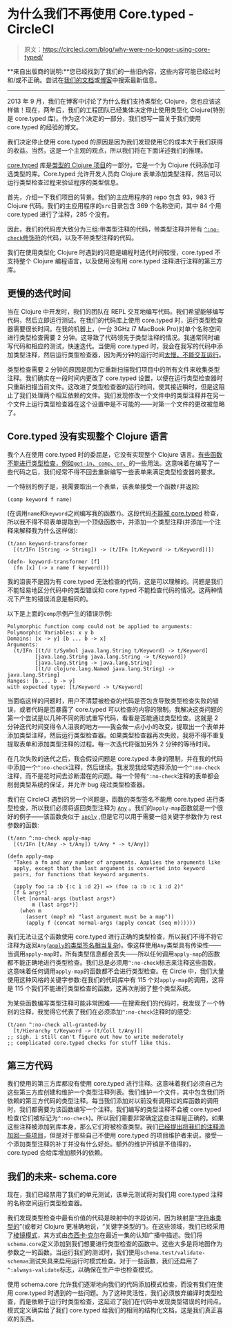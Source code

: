 # 为什么我们不再使用 Core.typed - CircleCI

> 原文：<https://circleci.com/blog/why-were-no-longer-using-core-typed/>

**来自出版商的说明:**您已经找到了我们的一些旧内容，这些内容可能已经过时和/或不正确。尝试在[我们的文档](https://circleci.com/docs/)或[博客](https://circleci.com/blog/)中搜索最新信息。

* * *

2013 年 9 月，我们在博客中讨论了为什么我们支持类型化 Clojure，您也应该这样做！现在，两年后，我们的工程团队已经集体决定停止使用类型化 Clojure(特别是 core.typed 库)。作为这个决定的一部分，我们想写一篇关于我们使用 core.typed 的经验的博文。

我们决定停止使用 core.typed 的原因是因为我们发现使用它的成本大于我们获得的收益。当然，这是一个主观的观点，所以我们将在下面详述我们的推理。

[core.typed](https://github.com/clojure/core.typed) 库是[类型的 Clojure 项目](http://typedclojure.org/)的一部分。它是一个为 Clojure 代码添加可选类型的库。Core.typed 允许开发人员向 Clojure 表单添加类型注释，然后可以运行类型检查过程来验证程序的类型信息。

首先，介绍一下我们项目的背景。我们的主应用程序的 repo 包含 93，983 行 Clojure 代码。我们的主应用程序的`src`目录包含 369 个名称空间，其中 84 个用 core.typed 进行了注释，285 个没有。

因此，我们的代码库大致分为三组:带类型注释的代码，带类型注释并带有 [`^:no-check`修饰符](https://github.com/clojure/core.typed/wiki/User-Guide#unchecked-vars)的代码，以及不带类型注释的代码。

我们在使用类型化 Clojure 时遇到的问题是编程时迭代时间较慢，core.typed 不支持整个 Clojure 编程语言，以及使用没有用 core.typed 注释进行注释的第三方库。

## 更慢的迭代时间

当在 Clojure 中开发时，我们的团队在 REPL 交互地编写代码。我们希望能够编写代码，然后立即运行测试。在我们的代码库上使用 core.typed 时，运行类型检查器需要很长时间。在我的机器上，(一台 3GHz i7 MacBook Pro)对单个名称空间进行类型检查需要 2 分钟。这导致了代码领先于类型注释的情况。我通常同时编写代码和相应的测试，快速迭代。当使用 core.typed 时，我会在我写的代码中添加类型注释，然后运行类型检查器，因为两分钟的运行时间[太慢，不能交互运行](https://www.youtube.com/watch?v=RAxiiRPHS9k)。

类型检查需要 2 分钟的原因是因为它重新扫描我们项目中的所有文件来收集类型注释。我们确实在一段时间内更改了 core.typed 设置，以便在运行类型检查器时只重新扫描当前文件。这改进了类型检查器的运行时间，使其接近瞬时，但是这阻止了我们处理两个相互依赖的文件。我们发现修改一个文件中的类型注释并在另一个文件上运行类型检查器在这个设置中是不可能的——对第一个文件的更改被忽略了。

## Core.typed 没有实现整个 Clojure 语言

我个人在使用 core.typed 时的委屈是，它没有实现整个 Clojure 语言。[有些函数不能进行类型检查，例如`get-in`、`comp`、`or`、](http://dev.clojure.org/jira/browse/CTYP-167)的一些用法。这意味着在编写了一些代码之后，我们经常不得不回去重新编写一些表单来满足类型检查器的要求。

一个特别的例子是，我需要取出一个表单，该表单接受一个函数`f`并返回:

```
(comp keyword f name) 
```

(在调用`name`和`keyword`之间编写我的函数`f`)。这段代码[不能被 core.typed](http://dev.clojure.org/jira/browse/CTYP-167) 检查，所以我不得不将表单提取到一个顶级函数中，并添加一个类型注释(并添加一个注释来解释我为什么这样做):

```
(t/ann keyword-transformer
  [(t/IFn [String -> String]) -> (t/IFn [t/Keyword -> t/Keyword])])

(defn- keyword-transformer [f]
  (fn [x] (-> x name f keyword))) 
```

我的沮丧不是因为有 core.typed 无法检查的代码，这是可以理解的。问题是我们不能轻易地区分代码中的类型错误和 core.typed 不能检查代码的情况。这两种情况下产生的错误消息是相同的。

以下是上面的`comp`示例产生的错误示例:

```
Polymorphic function comp could not be applied to arguments:
Polymorphic Variables: x y b
Domains: [x -> y] [b ... b -> x]
Arguments:
  (t/IFn [(t/U t/Symbol java.lang.String t/Keyword) -> t/Keyword]
         [java.lang.String java.lang.String -> t/Keyword])
         [java.lang.String -> java.lang.String]
         [(t/U clojure.lang.Named java.lang.String) -> java.lang.String]
Ranges: [b ... b -> y]
with expected type: [t/Keyword -> t/Keyword] 
```

当面临这样的问题时，用户不清楚被检查的代码是否包含导致类型检查失败的错误，或者代码是否暴露了 core.typed 可以检查的内容的限制。我解决这类问题的第一个尝试是以几种不同的形式重写代码，看看是否能通过类型检查。这就是 2 分钟迭代时间变得令人沮丧的地方——我会做一点小小的改变，提取出一个表单并添加类型注释，然后运行类型检查器。如果类型检查器再次失败，我将不得不重复提取表单和添加类型注释的过程。每一次迭代将强加另外 2 分钟的等待时间。

在几次失败的迭代之后，我会假设问题是 core.typed 本身的限制，并在我的代码中添加一个`^:no-check`注释，然后继续。我发现我经常选择添加一个`^:no-check`注释，而不是花时间去诊断潜在的问题。每一个带有`^:no-check`注释的表单都会削弱类型系统的保证，并允许 bug 绕过类型检查器。

我们在 CircleCI 遇到的另一个问题是，函数的类型签名不能用 core.typed 进行类型检查，所以我们必须将返回类型注释为 [`Any`](http://clojure.github.io/core.typed/#clojure.core.typed/Any) 。我们的`apply-map`函数就是一个很好的例子——该函数类似于 [`apply`](http://clojure.github.io/clojure/clojure.core-api.html#clojure.core/apply) ,但是它可以用于需要一组关键字参数作为 rest 参数的函数:

```
(t/ann ^:no-check apply-map
  [(t/IFn [t/Any -> t/Any]) t/Any * -> t/Any])

(defn apply-map
  "Takes a fn and any number of arguments. Applies the arguments like
  apply, except that the last argument is converted into keyword
  pairs, for functions that keyword arguments.

  (apply foo :a :b {:c 1 :d 2}) => (foo :a :b :c 1 :d 2)"
  [f & args*]
  (let [normal-args (butlast args*)
        m (last args*)]
    (when m
      (assert (map? m) "last argument must be a map"))
      (apply f (concat normal-args (apply concat (seq m)))))) 
```

我们无法让这个函数使用 core.typed 进行正确的类型检查，所以我们不得不将它注释为返回`Any`([`apply`的类型签名相当复杂](https://github.com/clojure/core.typed/blob/0947387913babb0e8db52b560a3c0e42b45cb40b/module-check/src/main/clojure/clojure/core/typed/base_env.clj#L491-L508))。像这样使用`Any`类型具有传染性——当调用`apply-map`时，所有类型信息都会丢失——所以任何调用`apply-map`的函数都不能正确地进行类型检查。我们总是必须用`^:no-check`标志来注释这些函数，这意味着任何调用`apply-map`的函数都不会进行类型检查。在 Circle 中，我们大量使用这种风格的关键字参数:在我们的代码库中有 115 个对`apply-map`的调用，这将是 115 个我们不能进行类型检查的函数，这再次削弱了整个类型系统。

为某些函数编写类型注释可能非常困难——在搜索我们的代码时，我发现了一个特别的注释，我觉得它代表了我们在必须添加`^:no-check`注释时的感受:

```
(t/ann ^:no-check all-granted-by
  [t/Hierarchy t/Keyword -> (t/Coll t/Any)])
;; sigh. i still can't figure out how to write moderately 
;; complicated core.typed checks for stuff like this. 
```

## 第三方代码

我们使用的第三方库都没有使用 core.typed 进行注释。这意味着我们必须自己为这些第三方库创建和维护一个类型注释列表。我们维护一个文件，其中包含我们所依赖的第三方代码的类型注释。每当我们添加对以前没有调用过的库函数的调用时，我们都需要为该函数编写一个注释。我们编写的类型注释不会被 core.typed 检查(它们被标记为`^:no-check`)。所以我们需要非常确定这些注释是正确的。如果这些注释被添加到库本身，那么它们将被检查类型。我们[已经提出将我们的注释添加回一些项目](https://github.com/clj-time/clj-time/issues/168)，但是对于那些自己不使用 core.typed 的项目维护者来说，接受一个添加类型注释的补丁并没有什么好处。额外的维护开销是不值得的，core.typed 会给库增加额外的依赖。

## 我们的未来- schema.core

现在，我们已经禁用了我们的单元测试，该单元测试将对我们用 core.typed 注释的名称空间运行类型检查器。

我们发现类型检查中最有价值的代码是映射中的字段访问，因为映射是“[字符串类型的](http://c2.com/cgi/wiki?StringlyTyped)”(或者对 Clojure 更准确地说，“关键字类型的”)。在这些领域，我们已经采用了[棱镜模式](https://github.com/Prismatic/schema)，其方式由[杰西卡·克尔](http://jessitron.com/)在最近一集的认知广播中描述。我们将`schema.core`定义添加到我们想要进行类型检查的函数中。这些大多是将地图作为参数之一的函数。当运行我们的测试时，我们使用`schema.test/validate-schemas`测试夹具来启用运行时模式检查。对于一些函数，我们还启用了`^:always-validate`标志，以确保在生产中也检查模式。

使用 schema.core 允许我们逐渐地向我们的代码添加模式检查，而没有我们在使用 core.typed 时遇到的一些问题。为了这种灵活性，我们必须放弃编译时类型检查，而是依赖于运行时类型检查，这延迟了我们在代码中发现类型错误的时间点。模式定义确实给了我们 core.typed 给我们的相同的结构化文档，这是我们真正喜欢的东西。